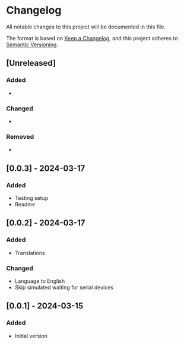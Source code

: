 # Changelog

All notable changes to this project will be documented in this file.

The format is based on [Keep a Changelog](https://keepachangelog.com/en/1.1.0/),
and this project adheres to [Semantic Versioning](https://semver.org/spec/v2.0.0.html).

## [Unreleased]

### Added
-

### Changed
-

### Removed
-

## [0.0.3] - 2024-03-17

### Added
- Testing setup
- Readme

## [0.0.2] - 2024-03-17

### Added
- Translations

### Changed
- Language to English
- Skip simulated waiting for serial devices

## [0.0.1] - 2024-03-15

### Added
- Initial version
